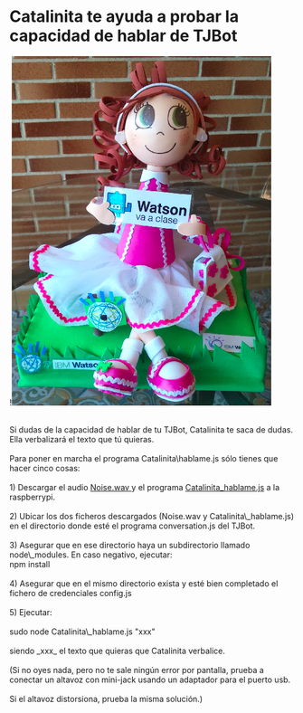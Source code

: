 # Catalinita te ayuda a probar la capacidad de hablar de TJBot

!<img id="img1" src="Catalinita/Catalinita.png"> <br> <br>


<div id="texto1">Si dudas de la capacidad de hablar de tu TJBot, Catalinita te saca de dudas. Ella verbalizará el texto que tú quieras.</div>
<br>
<div id="texto2">Para poner en marcha el programa Catalinita\hablame.js sólo tienes que hacer cinco cosas:</div>
<br>  
<div id="texto3">1) Descargar el audio <a href="https://github.com/watsonvaclase/Propuestas/blob/master/Catalinita/Noise.wav"> Noise.wav </a>y el programa <a href="https://github.com/watsonvaclase/Propuestas/blob/master/Catalinita/Catalinita_hablame.js"> Catalinita_hablame.js</a> a la raspberrypi.</div>
<br>  
<div id="texto4">2) Ubicar los dos ficheros descargados (Noise.wav y Catalinita\_hablame.js) en el directorio donde esté el programa conversation.js del TJBot.</div>
<br>  
<div id="texto5">3) Asegurar que en ese directorio haya un subdirectorio llamado node\_modules. En caso negativo, ejecutar: <br>
npm install</div>
 <br>
<div id="texto6">4) Asegurar que en el mismo directorio exista y esté bien completado el fichero de credenciales config.js </div>
<br>
<div id="texto7">5) Ejecutar:</div> <br>
<div id="texto10">sudo node Catalinita\_hablame.js "xxx"</div><br>
<div id="texto11">siendo _xxx_ el texto que quieras que Catalinita verbalice. </div><br>

<div id="texto8">(Si no oyes nada, pero no te sale ningún error por pantalla, prueba a conectar un altavoz con mini-jack usando un adaptador para el puerto usb.</div> <br>

<div id="texto9">Si el altavoz distorsiona, prueba la misma solución.)</div><br>

